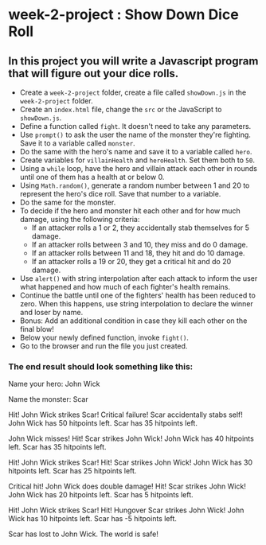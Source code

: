# week-2-project : Show Down Dice Roll

## In this project you will write a Javascript program that will figure out your dice rolls. 
 
- Create a `week-2-project` folder, create  a file called `showDown.js` in the `week-2-project` folder.
- Create an `index.html` file, change the `src` or the JavaScript to `showDown.js`.
- Define a function called `fight`. It doesn't need to take any parameters.
- Use `prompt()` to ask the user the name of the monster they're fighting. Save it to a variable called `monster`.
- Do the same with the hero's name and save it to a variable called `hero`.
- Create variables for `villainHealth` and `heroHealth`. Set them both to `50`.
- Using a `while` loop, have the hero and villain attack each other in rounds until one of them has a health at or below 0.
 - Using `Math.random()`, generate a random number between 1 and 20 to represent the hero's dice roll. Save that number to a variable.
 - Do the same for the monster.
 - To decide if the hero and monster hit each other and for how much damage, using the following criteria:
   - If an attacker rolls a 1 or 2, they accidentally stab themselves for 5 damage.
   - If an attacker rolls between 3 and 10, they miss and do 0 damage.
   - If an attacker rolls between 11 and 18, they hit and do 10 damage.
   - If an attacker rolls a 19 or 20, they get a critical hit and do 20 damage.
 - Use `alert()` with string interpolation after each attack to inform the user what happened and how much of each fighter's health remains.
 - Continue the battle until one of the fighters' health has been reduced to zero. When this happens, use string interpolation to declare the winner and loser by name.
 - Bonus: Add an additional condition in case they kill each other on the final blow!
- Below your newly defined function, invoke `fight()`.
- Go to the browser and run the file you just created.

### The end result should look something like this:
Name your hero:
John Wick
 
Name the monster:
Scar
 
Hit! John Wick strikes Scar!
Critical failure! Scar accidentally stabs self!
John Wick has 50 hitpoints left. Scar has 35 hitpoints left.
 
John Wick misses!
Hit! Scar strikes John Wick!
John Wick has 40 hitpoints left. Scar has 35 hitpoints left.
 
Hit! John Wick strikes Scar!
Hit! Scar strikes John Wick!
John Wick has 30 hitpoints left. Scar has 25 hitpoints left.
 
Critical hit! John Wick does double damage!
Hit! Scar strikes John Wick!
John Wick has 20 hitpoints left. Scar has 5 hitpoints left.
 
Hit! John Wick strikes Scar!
Hit! Hungover Scar strikes John Wick!
John Wick has 10 hitpoints left. Scar has -5 hitpoints left.
 
Scar has lost to John Wick. The world is safe!
